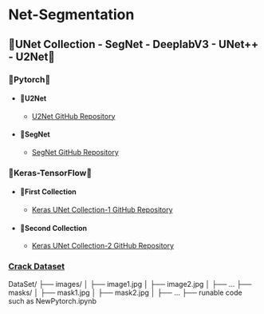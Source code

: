 # Net-Segmentation

## 🔵UNet Collection - SegNet - DeeplabV3 - UNet++ - U2Net🔵

### 🔸Pytorch🔸
  -  #### 🔸U2Net
     - [U2Net GitHub Repository](https://github.com/xuebinqin/U-2-Net/tree/master)

  -  #### 🔸SegNet
     - [SegNet GitHub Repository](https://github.com/delta-onera/segnet_pytorch)

### 🔹Keras-TensorFlow🔹
 - #### 🔹First Collection
    - [Keras UNet Collection-1 GitHub Repository](https://github.com/yingkaisha/keras-unet-collection/tree/main)

 - #### 🔹Second Collection
    - [Keras UNet Collection-2 GitHub Repository](https://github.com/divamgupta/image-segmentation-keras/tree/master)
  

### [Crack Dataset](https://dataverse.harvard.edu/dataset.xhtml?persistentId=doi:10.7910/DVN/EGIEBY)

DataSet/
├── images/
│   ├── image1.jpg
│   ├── image2.jpg
│   ├── ...
├── masks/
│   ├── mask1.jpg
│   ├── mask2.jpg
│   ├── ...
├── runable code such as  NewPytorch.ipynb
